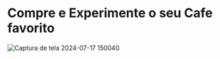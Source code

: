 # Compre e Experimente o seu Cafe favorito
![Captura de tela 2024-07-17 150040](https://github.com/user-attachments/assets/00ac00a3-16dc-4cbe-a96f-373c07b7383e)
